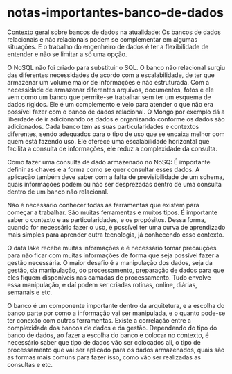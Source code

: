 # notas-importantes-banco-de-dados

Contexto geral sobre bancos de dados na atualidade:
Os bancos de dados relacionais e não relacionais podem se complementar em algumas situações. E o trabalho do engenheiro de dados é ter a flexibilidade de entender e não se limitar a só uma opção. 

O NoSQL não foi criado para substituir o SQL. O banco não relacional surgiu das diferentes necessidades de acordo com a escalabilidade, de ter que armazenar um volume maior de informações e não estruturada. Com a necessidade de armazenar diferentes arquivos, documentos, fotos e ele vem como um banco que permite-se trabalhar sem ter um esquema de dados rígidos. Ele é um complemento e veio para atender o que não era possível fazer com o banco de dados relacional. O Mongo por exemplo dá a liberdade de ir adicionando os dados e organizando conforme os dados são adicionados. Cada banco tem as suas particularidades e contextos diferentes, sendo adequados para o tipo de uso que se encaixa melhor com quem está fazendo uso. Ele oferece uma escalabilidade horizontal que facilita a consulta de informações, ele reduz a complexidade da consulta. 

Como fazer uma consulta de dado armazenado no NoSQ:
É importante definir as chaves e a forma como se quer consultar esses dados. A aplicação também deve saber com a falta de previsibilidade de um schema, quais informações podem ou não ser desprezadas dentro de uma consulta dentro de um banco não relacional. 

Não é necessário conhecer todas as ferramentas que existem para começar a trabalhar. São muitas ferramentas e muitos tipos. É importante saber o contexto e as particularidades, e os propósitos. Dessa forma, quando for necessário fazer o uso, é possível ter uma curva de aprendizado mais simples para aprender outra tecnologia, já conhecendo esse contexto. 

O data lake recebe muitas informações e é necessário tomar precauções para não ficar com muitas informações de forma que seja possível fazer a gestão necessária. O maior desafio é a manipulação dos dados, seja da gestão, da manipulação, do processamento, preparação de dados para que eles fiquem disponíveis nas camadas de processamento. Tudo envolve essa manipulação, e daí podem ser criadas rotinas, online, diárias, semanais e etc. 

O banco é um componente importante dentro da arquitetura, e a escolha do banco parte por como a informação vai ser manipulada, e o quanto pode-se ter conexão com outras ferramentas. Existe a correlação entre a complexidade dos bancos de dados e da gestão. Dependendo do tipo do banco de dados, ao fazer a escolha do banco e colocar no contexto, é necessário saber que tipo de dados vão ser colocados ali, o tipo de processamento que vai ser aplicado para os dados armazenados, quais são as formas mais comuns para fazer isso, como vão ser realizadas as consultas e etc. 
